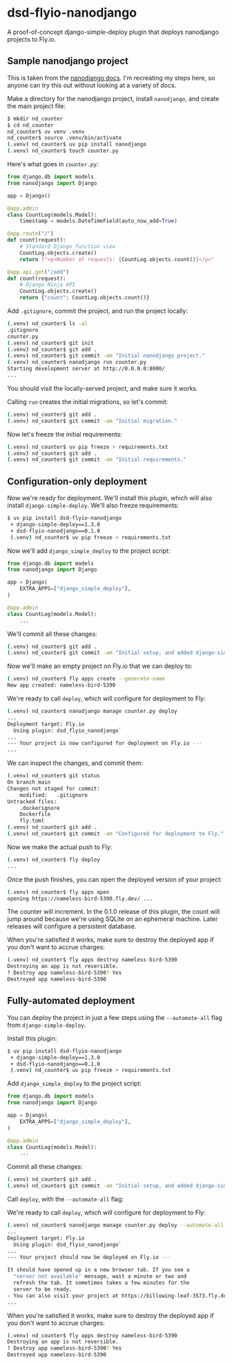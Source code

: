 # dsd-flyio-nanodjango

A proof-of-concept django-simple-deploy plugin that deploys nanodjango projects to Fly.io.

Sample nanodjango project
---

This is taken from the [nanodjango docs](https://docs.nanodjango.dev/en/latest/). I'm recreating my steps here, so anyone can try this out without looking at a variety of docs.

Make a directory for the nanodjango project, install `nanodjango`, and create the main project file:

```sh
$ mkdir nd_counter
$ cd nd_counter
nd_counter$ uv venv .venv
nd_counter$ source .venv/bin/activate
(.venv) nd_counter$ uv pip install nanodjango
(.venv) nd_counter$ touch counter.py
```

Here's what goes in `counter.py`:

```python
from django.db import models
from nanodjango import Django

app = Django()

@app.admin
class CountLog(models.Model):
    timestamp = models.DateTimeField(auto_now_add=True)

@app.route("/")
def count(request):
    # Standard Django function view
    CountLog.objects.create()
    return f"<p>Number of requests: {CountLog.objects.count()}</p>"

@app.api.get("/add")
def count(request):
    # Django Ninja API
    CountLog.objects.create()
    return {"count": CountLog.objects.count()}
```

Add `.gitignore`, commit the project, and run the project locally:

```sh
(.venv) nd_counter$ ls -al
.gitignore
counter.py
(.venv) nd_counter$ git init
(.venv) nd_counter$ git add .
(.venv) nd_counter$ git commit -am "Initial nanodjango project."
(.venv) nd_counter$ nanodjango run counter.py
Starting development server at http://0.0.0.0:8000/
...
```

You should visit the locally-served project, and make sure it works.

Calling `run` creates the initial migrations, so let's commit:

```sh
(.venv) nd_counter$ git add .
(.venv) nd_counter$ git commit -am "Initial migration."
```

Now let's freeze the initial requirements:

```sh
(.venv) nd_counter$ uv pip freeze > requirements.txt
(.venv) nd_counter$ git add .
(.venv) nd_counter$ git commit -am "Initial requirements."
```

Configuration-only deployment
---

Now we're ready for deployment. We'll install this plugin, which will also install `django-simple-deploy`. We'll also freeze requirements:

```sh
$ uv pip install dsd-flyio-nanodjango
 + django-simple-deploy==1.3.0
 + dsd-flyio-nanodjango==0.1.0
 (.venv) nd_counter$ uv pip freeze > requirements.txt
```

Now we'll add `django_simple_deploy` to the project script:

```python
from django.db import models
from nanodjango import Django

app = Django(
    EXTRA_APPS=["django_simple_deploy"],
)

@app.admin
class CountLog(models.Model):
    ...
```

We'll commit all these changes:

```sh
(.venv) nd_counter$ git add .
(.venv) nd_counter$ git commit -am "Initial setup, and added django-simple-deploy."
```


Now we'll make an empty project on Fly.io that we can deploy to:

```sh
(.venv) nd_counter$ fly apps create --generate-name
New app created: nameless-bird-5390
```

We're ready to call `deploy`, which will configure for deployment to Fly:

```sh
(.venv) nd_counter$ nanodjango manage counter.py deploy
...
Deployment target: Fly.io
  Using plugin: dsd_flyio_nanodjango`
...
--- Your project is now configured for deployment on Fly.io ---
...
```

We can inspect the changes, and commit them:

```sh
(.venv) nd_counter$ git status
On branch main
Changes not staged for commit:
	modified:   .gitignore
Untracked files:
	.dockerignore
	Dockerfile
	fly.toml
(.venv) nd_counter$ git add .
(.venv) nd_counter$ git commit -am "Configured for deployment to Fly."
```

Now we make the actual push to Fly:

```sh
(.venv) nd_counter$ fly deploy
...
```

Once the push finishes, you can open the deployed version of your project:

```sh
(.venv) nd_counter$ fly apps open
opening https://nameless-bird-5390.fly.dev/ ...
```

The counter will increment. In the 0.1.0 release of this plugin, the count will jump around because we're using SQLite on an ephemeral machine. Later releases will configure a persistent database.

When you're satisfied it works, make sure to destroy the deployed app if you don't want to accrue charges:

```sh
(.venv) nd_counter$ fly apps destroy nameless-bird-5390
Destroying an app is not reversible.
? Destroy app nameless-bird-5390? Yes
Destroyed app nameless-bird-5390
```

Fully-automated deployment
---

You can deploy the project in just a few steps using the `--automate-all` flag from `django-simple-deploy`.

Install this plugin:

```sh
$ uv pip install dsd-flyio-nanodjango
 + django-simple-deploy==1.3.0
 + dsd-flyio-nanodjango==0.1.0
 (.venv) nd_counter$ uv pip freeze > requirements.txt
```

Add `django_simple_deploy` to the project script:

```python
from django.db import models
from nanodjango import Django

app = Django(
    EXTRA_APPS=["django_simple_deploy"],
)

@app.admin
class CountLog(models.Model):
    ...
```

Commit all these changes:

```sh
(.venv) nd_counter$ git add .
(.venv) nd_counter$ git commit -am "Initial setup, and added django-simple-deploy."
```

Call `deploy`, with the `--automate-all` flag:

We're ready to call `deploy`, which will configure for deployment to Fly:

```sh
(.venv) nd_counter$ nanodjango manage counter.py deploy --automate-all
...
Deployment target: Fly.io
  Using plugin: dsd_flyio_nanodjango`
...
--- Your project should now be deployed on Fly.io ---

It should have opened up in a new browser tab. If you see a
  "server not available" message, wait a minute or two and
  refresh the tab. It sometimes takes a few minutes for the
  server to be ready.
- You can also visit your project at https://billowing-leaf-3573.fly.dev/
...
```

When you're satisfied it works, make sure to destroy the deployed app if you don't want to accrue charges:

```sh
(.venv) nd_counter$ fly apps destroy nameless-bird-5390
Destroying an app is not reversible.
? Destroy app nameless-bird-5390? Yes
Destroyed app nameless-bird-5390
```











